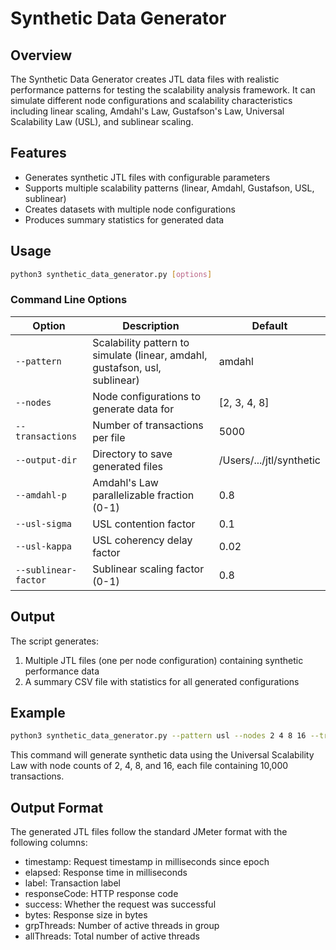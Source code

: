 # Synthetic Data Generator

## Overview
The Synthetic Data Generator creates JTL data files with realistic performance patterns for testing the scalability analysis framework. It can simulate different node configurations and scalability characteristics including linear scaling, Amdahl's Law, Gustafson's Law, Universal Scalability Law (USL), and sublinear scaling.

## Features
- Generates synthetic JTL files with configurable parameters
- Supports multiple scalability patterns (linear, Amdahl, Gustafson, USL, sublinear)
- Creates datasets with multiple node configurations
- Produces summary statistics for generated data

## Usage

```bash
python3 synthetic_data_generator.py [options]
```

### Command Line Options

| Option | Description | Default |
|--------|-------------|---------|
| `--pattern` | Scalability pattern to simulate (linear, amdahl, gustafson, usl, sublinear) | amdahl |
| `--nodes` | Node configurations to generate data for | [2, 3, 4, 8] |
| `--transactions` | Number of transactions per file | 5000 |
| `--output-dir` | Directory to save generated files | /Users/.../jtl/synthetic |
| `--amdahl-p` | Amdahl's Law parallelizable fraction (0-1) | 0.8 |
| `--usl-sigma` | USL contention factor | 0.1 |
| `--usl-kappa` | USL coherency delay factor | 0.02 |
| `--sublinear-factor` | Sublinear scaling factor (0-1) | 0.8 |

## Output
The script generates:
1. Multiple JTL files (one per node configuration) containing synthetic performance data
2. A summary CSV file with statistics for all generated configurations

## Example
```bash
python3 synthetic_data_generator.py --pattern usl --nodes 2 4 8 16 --transactions 10000
```

This command will generate synthetic data using the Universal Scalability Law with node counts of 2, 4, 8, and 16, each file containing 10,000 transactions.

## Output Format
The generated JTL files follow the standard JMeter format with the following columns:
- timestamp: Request timestamp in milliseconds since epoch
- elapsed: Response time in milliseconds
- label: Transaction label
- responseCode: HTTP response code
- success: Whether the request was successful
- bytes: Response size in bytes
- grpThreads: Number of active threads in group
- allThreads: Total number of active threads
